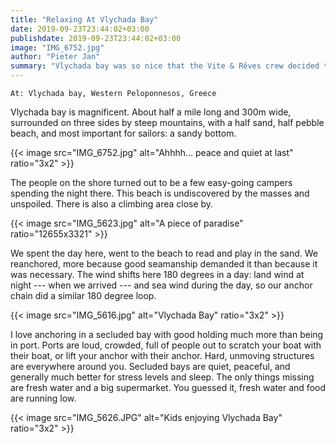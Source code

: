```yaml
---
title: "Relaxing At Vlychada Bay"
date: 2019-09-23T23:44:02+03:00
publishdate: 2019-09-23T23:44:02+03:00
image: "IMG_6752.jpg"
author: "Pieter Jan"
summary: "Vlychada bay was so nice that the Vite & Rêves crew decided to stay for a day."
---
```


`At: Vlychada bay, Western Peloponnesos, Greece`

Vlychada bay is magnificent. About half a mile long and 300m wide, surrounded on three sides by steep mountains, with a half sand, half pebble beach, and most important for sailors: a sandy bottom.

{{< image src="IMG_6752.jpg" alt="Ahhhh... peace and quiet at last" ratio="3x2" >}}

The people on the shore turned out to be a few easy-going campers spending the night there. This beach is undiscovered by the masses and unspoiled. There is also a climbing area close by.

{{< image src="IMG_5623.jpg" alt="A piece of paradise" ratio="12655x3321" >}}

We spent the day here, went to the beach to read and play in the sand. We reanchored, more because good seamanship demanded it than because it was necessary. The wind shifts here 180 degrees in a day: land wind at night --- when we arrived --- and sea wind during the day, so our anchor chain did a similar 180 degree loop.

{{< image src="IMG_5616.jpg" alt="Vlychada Bay" ratio="3x2" >}}

I love anchoring in a secluded bay with good holding much more than being in port. Ports are loud, crowded, full of people out to scratch your boat with their boat, or lift your anchor with their anchor. Hard, unmoving structures are everywhere around you. Secluded bays are quiet, peaceful, and generally much better for stress levels and sleep. The only things missing are fresh water and a big supermarket. You guessed it, fresh water and food are running low.

{{< image src="IMG_5626.JPG" alt="Kids enjoying Vlychada Bay" ratio="3x2" >}}


